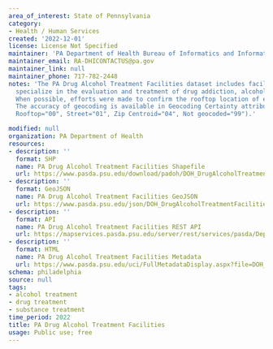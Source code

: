 ```yaml
---
area_of_interest: State of Pennsylvania
category:
- Health / Human Services
created: '2022-12-01'
license: License Not Specified
maintainer: 'PA Department of Health Bureau of Informatics and Information Technology'
maintainer_email: RA-DHICONTACTUS@pa.gov
maintainer_link: null
maintainer_phone: 717-782-2448
notes: 'The PA Drug Alcohol Treatment Facilities dataset includes facilities that 
  specialize in the evaluation and treatment of drug addiction, alcoholism and associated disorders. 
  When possible, efforts were made to confirm the rooftop location of each drug and alcohol treatment facility. 
  The accuracy of geocoding is available in Geocoding Certainty attribute field (Geocoding Certainty: 
  Rooftop="00", Street="01", Zip Centroid="04", Not geocoded="99").'

modified: null
organization: PA Department of Health
resources:
- description: ''
  format: SHP
  name: PA Drug Alcohol Treatment Facilities Shapefile
  url: https://www.pasda.psu.edu/download/padoh/DOH_DrugAlcoholTreatmentFacilities202212.zip
- description: ''
  format: GeoJSON
  name: PA Drug Alcohol Treatment Facilities GeoJSON
  url: https://www.pasda.psu.edu/json/DOH_DrugAlcoholTreatmentFacilities202212.geojson
- description: ''
  format: API
  name: PA Drug Alcohol Treatment Facilities REST API
  url: https://mapservices.pasda.psu.edu/server/rest/services/pasda/DepHealth/MapServer
- description: ''
  format: HTML
  name: PA Drug Alcohol Treatment Facilities Metadata
  url: https://www.pasda.psu.edu/uci/FullMetadataDisplay.aspx?file=DOH_DrugAlcoholTreatmentFacilities202212.xml
schema: philadelphia
source: null
tags: 
- alcohol treatment
- drug treatment
- substance treatment
time_period: 2022
title: PA Drug Alcohol Treatment Facilities
usage: Public use; free
---
```

